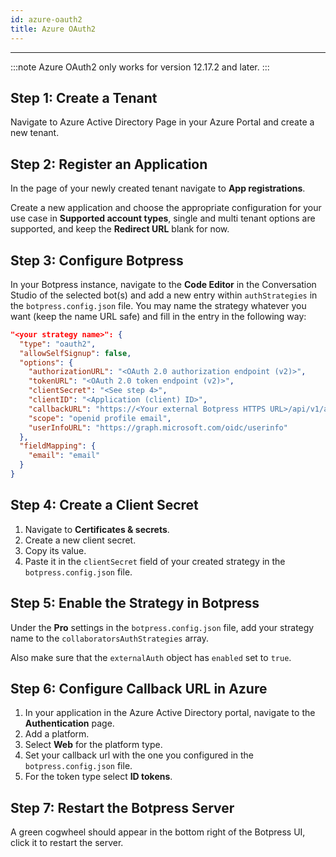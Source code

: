 ```yaml
---
id: azure-oauth2
title: Azure OAuth2
---
```


--------------------

:::note
Azure OAuth2 only works for version 12.17.2 and later.
:::

## Step 1: Create a Tenant

Navigate to Azure Active Directory Page in your Azure Portal and create a new tenant.

## Step 2: Register an Application

In the page of your newly created tenant navigate to **App registrations**.

Create a new application and choose the appropriate configuration for your use case in **Supported account types**, single and multi tenant options are supported, and keep the **Redirect URL** blank for now.

## Step 3: Configure Botpress

In your Botpress instance, navigate to the **Code Editor** in the Conversation Studio of the selected bot(s) and add a new entry within `authStrategies` in the `botpress.config.json` file. You may name the strategy whatever you want (keep the name URL safe) and fill in the entry in the following way:

```json
"<your strategy name>": {
  "type": "oauth2",
  "allowSelfSignup": false,
  "options": {
    "authorizationURL": "<OAuth 2.0 authorization endpoint (v2)>",
    "tokenURL": "<OAuth 2.0 token endpoint (v2)>",
    "clientSecret": "<See step 4>",
    "clientID": "<Application (client) ID>",
    "callbackURL": "https://<Your external Botpress HTTPS URL>/api/v1/auth/login-callback/oauth2/<Your strategy name>",
    "scope": "openid profile email",
    "userInfoURL": "https://graph.microsoft.com/oidc/userinfo"
  },
  "fieldMapping": {
    "email": "email"
  }
}
```

## Step 4: Create a Client Secret

1. Navigate to **Certificates & secrets**. 
1. Create a new client secret. 
1. Copy its value.
1. Paste it in the `clientSecret` field of your created strategy in the `botpress.config.json` file.

## Step 5: Enable the Strategy in Botpress

Under the **Pro** settings in the `botpress.config.json` file, add your strategy name to the `collaboratorsAuthStrategies` array.

Also make sure that the `externalAuth` object has `enabled` set to `true`.

## Step 6: Configure Callback URL in Azure

1. In your application in the Azure Active Directory portal, navigate to the **Authentication** page.
1. Add a platform. 
  1. Select **Web** for the platform type.
  1. Set your callback url with the one you configured in the `botpress.config.json` file.
  1. For the token type select **ID tokens**.

## Step 7: Restart the Botpress Server

A green cogwheel should appear in the bottom right of the Botpress UI, click it to restart the server.

